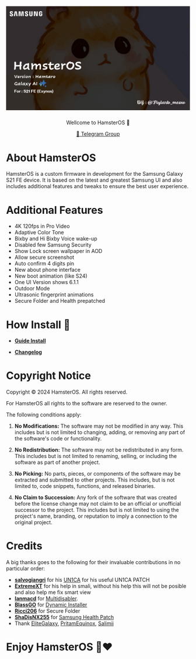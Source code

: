 <h1 align="center">
  <img loading="lazy" src="banner.jpg"/>
</h1>
<p align="center">Wellcome to HamsterOS 🐹</p>

<p align="center">
  <a href="https://t.me/A54DEVELOPER">💬 Telegram Group</a>
</p>

# About HamsterOS
HamsterOS is a custom firmware in development for the Samsung Galaxy S21 FE device. It is based on the latest and greatest Samsung UI and also includes additional features and tweaks to ensure the best user experience.

# Additional Features
- 4K 120fps in Pro Video
- Adaptive Color Tone
- Bixby and Hi Bixby Voice wake-up
- Disabled few Samsung Security
- Show Lock screen wallpaper in AOD
- Allow secure screenshot
- Auto confirm 4 digits pin
- New about phone interface
- New boot animation (like S24)
- One UI Version shows 6.1.1
- Outdoor Mode
- Ultrasonic fingerprint animations
- Secure Folder and Health prepatched
# How Install 🐹

* **[Guide Install](https://github.com/MrDemon-LICH/Testes/blob/main/Install.md)**

* **[Changelog](https://github.com/MrDemon-LICH/Testes/blob/main/changelog.md)**



# Copyright Notice

Copyright © 2024 HamsterOS. All rights reserved.

For HamsterOS all rights to the software are reserved to the owner.

The following conditions apply:

1. **No Modifications:** The software may not be modified in any way. This includes but is not limited to changing, adding, or removing any part of the software's code or functionality.

2. **No Redistribution:** The software may not be redistributed in any form. This includes but is not limited to renaming, selling, or including the software as part of another project.

3. **No Picking:** No parts, pieces, or components of the software may be extracted and submitted to other projects. This includes, but is not limited to, code snippets, functions, and released binaries.

4. **No Claim to Succession:** Any fork of the software that was created before the license change may not claim to be an official or unofficial successor to the project. This includes but is not limited to using the project's name, branding, or reputation to imply a connection to the original project.

# Credits
A big thanks goes to the following for their invaluable contributions in no particular order:
- **[salvogiangri](https://github.com/salvogiangri)** for his [UN1CA](https://github.com/salvogiangri/UN1CA/tree/main) for his useful UN1CA PATCH
- **[ExtremeXT](https://t.me/ExtremeXT)** for his help in smali, without his help this will not be posible and also help me fix smart view  
- **[Ianmacd](https://github.com/Ianmacd)** for [Multidisabler](https://github.com/ianmacd/multidisabler-samsung).
- **[BlassGO](https://t.me/BlassGO)** for  [Dynamic Installer](https://blassgo.blogspot.com/#id=android-projects-dev&author=BlassGO&category=FRAMEWORK&year=2024&title=Dynamic%20Installer)
- **[Ricci206](https://xdaforums.com/m/ricci206.679552/)** for Secure Folder
- **[ShaDisNX255](https://github.com/ShaDisNX255)** for [Samsung Health Patch](https://github.com/ShaDisNX255/NcX_Stock/commit/fc44443c15d747878b13a0bf6afed22f59648219#diff-ace00ff0bbba0643aa542eb1c15ba148dd6502dca2d4a3cdbb0fbc658d1f7a47)
- Thank [EliteGalaxy](https://t.me/EliteGalaxy), [PritamEquinox](https://t.me/PritamEquinox), [Salimii](https://t.me/Salimii)


# Enjoy HamsterOS 🐹❤️
